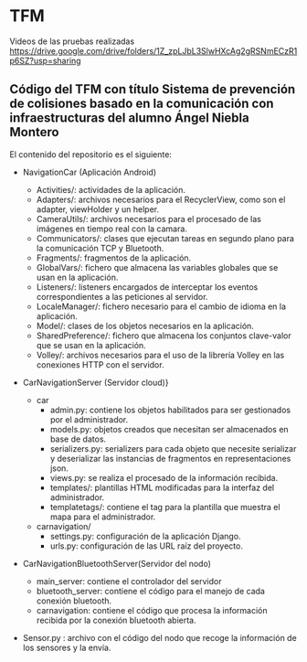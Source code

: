 # TFM

Videos de las pruebas realizadas https://drive.google.com/drive/folders/1Z_zpLJbL3SlwHXcAg2gRSNmECzR1p6SZ?usp=sharing

## Código del TFM con título Sistema de prevención de colisiones basado en la comunicación con infraestructuras del alumno Ángel Niebla Montero

El contenido del repositorio es el siguiente:
- NavigationCar (Aplicación Android)
  - Activities/: actividades de la aplicación.
  - Adapters/: archivos necesarios para el RecyclerView, como son el adapter, viewHolder y un helper.
  - CameraUtils/: archivos necesarios para el procesado de las imágenes en tiempo real con la camara.
  - Communicators/: clases que ejecutan tareas en segundo plano para la comunicación TCP y Bluetooth.
  - Fragments/: fragmentos de la aplicación.
  - GlobalVars/: fichero que almacena las variables globales que se usan en la aplicación.
  - Listeners/: listeners encargados de interceptar los eventos correspondientes a las peticiones al servidor.
  - LocaleManager/: fichero necesario para el cambio de idioma en la aplicación.
  - Model/: clases de los objetos necesarios en la aplicación.
  - SharedPreference/: fichero que almacena los conjuntos clave-valor que se usan en la aplicación.
  - Volley/: archivos necesarios para el uso de la librería Volley en las conexiones HTTP con el servidor.
  
- CarNavigationServer (Servidor cloud)}
	- car
		- admin.py: contiene los objetos habilitados para ser gestionados por el administrador.
		- models.py: objetos creados que necesitan ser almacenados en base de datos.
		- serializers.py: serializers para cada objeto que necesite serializar y deserializar las instancias de fragmentos en representaciones json.
		- views.py: se realiza el procesado de la información recibida.
		- templates/: plantillas HTML modificadas para la interfaz del administrador.
		- templatetags/: contiene el tag para la plantilla que muestra el mapa para el administrador.
	- carnavigation/
		- settings.py: configuración de la aplicación Django.
		- urls.py: configuración de las URL raíz del proyecto.
- CarNavigationBluetoothServer(Servidor del nodo)
  - main_server: contiene el controlador del servidor
  - bluetooth_server: contiene el código para el manejo de cada conexión bluetooth.
  - carnavigation: contiene el código que procesa la información recibida por la conexión bluetooth abierta.

- Sensor.py : archivo con el código del nodo que recoge la información de los sensores y la envía.
